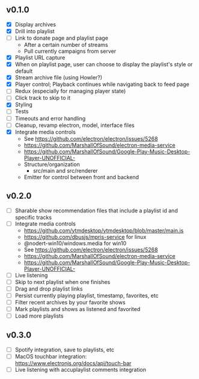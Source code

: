 ## v0.1.0
- [X] Display archives
- [X] Drill into playlist
- [ ] Link to donate page and playlist page
  - After a certain number of streams
  - Pull currently campaigns from server
- [x] Playlist URL capture
- [x] When on playlist page, user can choose to display the playlist's style or default
- [x] Stream archive file (using Howler?)
- [x] Player control; Playback continues while navigating back to feed page
- [ ] Redux (especially for managing player state)
- [ ] Click track to skip to it
- [x] Styling
- [ ] Tests
- [ ] Timeouts and error handling
- [ ] Cleanup, revamp electron, model, interface files
- [x] Integrate media controls
  - See https://github.com/electron/electron/issues/5268
  - https://github.com/MarshallOfSound/electron-media-service
  - https://github.com/MarshallOfSound/Google-Play-Music-Desktop-Player-UNOFFICIAL-
  - Structure/organization
    - src/main and src/renderer
  - Emitter for control between front and backend

## v0.2.0
- [ ] Sharable show recommendation files that include a playlist id and specific tracks
- [ ] Integrate media controls
  - https://github.com/ytmdesktop/ytmdesktop/blob/master/main.js
  - https://github.com/dbusjs/mpris-service for linux
  - @nodert-win10/windows.media for win10
  - See https://github.com/electron/electron/issues/5268
  - https://github.com/MarshallOfSound/electron-media-service
  - https://github.com/MarshallOfSound/Google-Play-Music-Desktop-Player-UNOFFICIAL-
- [ ] Live listening
- [ ] Skip to next playlist when one finishes
- [ ] Drag and drop playlist links
- [ ] Persist currently playing playlist, timestamp, favorites, etc
- [ ] Filter recent archives by your favorite shows
- [ ] Mark playlists and shows as listened and favorited
- [ ] Load more playlists

## v0.3.0
- [ ] Spotify integration, save to playlists, etc
- [ ] MacOS touchbar integration: https://www.electronjs.org/docs/api/touch-bar
- [ ] Live listening with accuplaylist comments integration
